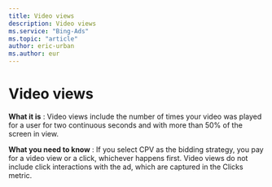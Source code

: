 ```yaml
---
title: Video views
description: Video views
ms.service: "Bing-Ads"
ms.topic: "article"
author: eric-urban
ms.author: eur
---
```


# Video views

**What it is** : Video views include the number of times your video was played for a user for two continuous seconds and with more than 50% of the screen in view.

**What you need to know** : If you select CPV as the bidding strategy, you pay for a video view or a click, whichever happens first. Video views do not include click interactions with the ad, which are captured in the Clicks metric.


